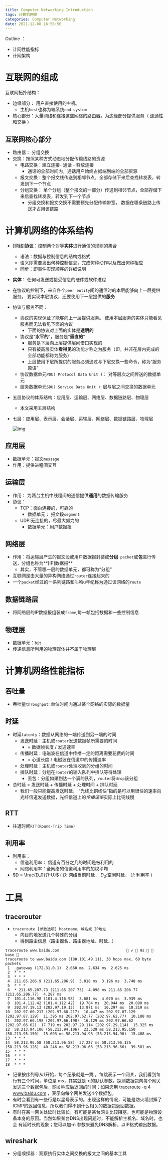 ```yaml
---
title: Computer Networking Introduction
tags: 计算机网络
categories: Computer Networking
date: 2021-12-08 16:56:56
---
```



Outline ：

* 计网性能指标
* 计网架构

<!--more-->

# 互联网的组成

互联网拓扑结构：

* 边缘部分： 用户直接使用的主机。 
  * 主机`host`也称为端系统`end system`
* 核心部分：大量网络和连接这些网络的路由器。为边缘部分提供服务（ 连通性和交换 ）

## 互联网核心部分

* 路由器： 分组交换
* 交换：按照某种方式动态地分配传输线路的资源
  * 电路交换：建立连接- 通话 - 释放连接
    * 通话的全部时间内，通话用户始终占据端到端的全部资源
  * 报文交换：整个报文线传送到相邻节点，全部存储下来后查找转发表，转发到下一个节点
  * 分组交换： 单个分组（整个报文的一部分）传送到相邻节点，全部存储下来后查找转发表，转发到下一个节点
    * 分组交换和报文交换不需要预先分配传输带宽， 数据在哪条链路上传送才占用该链路

# 计算机网络的体系结构

* [网络]**协议**：控制两个对等**实体**进行通信的规则的集合
  * 语法：数据与控制信息的结构或格式
  * 语义即需要发出何种控制信息，完成何种动作以及做出何种相应
  * 同步：即事件实现顺序的详细说明

*  **实体**： 任何可发送或接受信息的硬件或软件进程

* 在协议的控制下，来自各个`peer entity`间的通信时的本层能够向上一层提供服务。 要实现本层协议，还要使用下一层提供的**服务**

* 协议与服务不同：

  * 协议的实现保证了能够向上一层提供服务。 使用本层服务的实体只能看见服务而无法看见下面的协议
    * 下面的协议对上面的实体是**透明的**
  * 协议是“**水平的**”，服务是“**垂直的**”
    * 服务是下层向上层提供层间借口实现的
    * 只有被高层实体**看得见**的功能才称之为服务（即，并非在层内完成的全部功能都称为服务）
    * 上层使用下层所提供的服务必须通过与下层交换一些命令，称为“服务原语”
  * 协议数据单元`PDU( Protocol Data Unit )`： 对等层次之间传送的数据单元
  * 服务数据单元`SDU( Service Data Unit )`: 层与层之间交换的数据单元




* 五层协议的体系结构：应用层、运输层、网络层、数据链路层、物理层
  * 本文采用五层结构
  
* 七层：应用层、表示层、会话层、运输层、网络层、数据链路层、物理层

  ![img](https://www.imperva.com/learn/wp-content/uploads/sites/13/2020/02/OSI-7-layers.jpg.webp)

## 应用层

* 数据单元：报文`message`
* 作用：提供进程间交互

## 运输层

* 作用： 为两台主机中线程间的通信提供**通用**的数据传输服务
* 协议：
  * TCP：面向连接的，可靠的
    * 数据单元： 报文段`segment`
  * UDP:无连接的，尽最大努力的
    * 数据单元：用户数据报

## 网络层

* 作用：将运输层产生的报文段或用户数据报封装成**分组**` packet`或**包**进行传送，分组也称为**[IP]数据报**
  * 其实，不管哪一层的数据单元，都可称为“分组”
* 互联网是由大量的异构网络通过`router`连接起来的
* 一个`packet`经过的一系列链路和叫哈u年纪称为通过该网络的`route`

## 数据链路层

* 将网络层的IP数据报组装成`frame`,每一帧包括数据和一些控制信息

## 物理层

* 数据单元：`bit`
*  传递信息所利用的物理媒体并不属于物理层

# 计算机网络性能指标

## 吞吐量

* 吞吐量`throughput`: 单位时间内通过某个网络的实际的数据量

## 时延

* 时延`latenty`：数据从网络的一端传送到另一端的时间
  * 发送时延：主机或`router`发送数据帧所需要的时间
    * = 数据帧长度 / 发送速率
  * 传播时延：电磁波在信道中传播一定的距离需要花费的时间
    * = 心道长度 / 电磁波在信道中的传播速率
  * 处理时延：主机或`router`处理收到的分组的时间
  * 排队时延：分组在`router`的输入队列中排队等待处理
    * 丢包：分组如果到达一个满的队列，`router`将`drop`该分组
* 总时延 = 发送时延 + 传播时延 + 处理时间 + 排队时延
  * 我们一般只能提高发送时延， “光线比铜线快”指的是可以用很快的速率向光纤信道发送数据，光纤信道上的*传播速率*实际上比铜线慢

## RTT

* 往返时间`RTT(Round-Trip Time)`

## 利用率

* 利用率：
  * 信道利用率： 信道有百分之几的时间是被利用的
  * 网络利用率：全网络的信道利用率的加权平均
* $D = \frac{D_0}{1-U}$ ( $D$:  网络当前时延，  $D_0$:空闲时延， $U$: 利用率 )

# 工具

## tracerouter

* `traceroute [参数选项] hostname，域名或 IP地址`
  * 向目的地发送几个特殊的分组
  * 得到路由信息（路由器名、路由器地址、时延...）

```
traceroute www.baidu.com                               ✔  9s   base  
traceroute to www.baidu.com (180.101.49.11), 30 hops max, 60 byte packets
 1  _gateway (172.31.0.1)  2.660 ms  2.634 ms  2.625 ms
 2  * * *
 3  * * *
 4  211.65.206.9 (211.65.206.9)  3.018 ms  3.196 ms  3.748 ms
 5  * * *
 6  * 211.65.207.73 (211.65.207.73)  4.098 ms 211.65.206.77 (211.65.206.77)  4.287 ms
 7  101.4.116.98 (101.4.116.98)  3.681 ms  4.070 ms  3.939 ms
 8  101.4.112.42 (101.4.112.42)  19.784 ms  20.044 ms  20.090 ms
 9  202.97.19.13 (202.97.19.13)  13.871 ms  10.297 ms  10.219 ms
10  202.97.60.217 (202.97.60.217)  10.447 ms 202.97.87.129 (202.97.87.129)  11.395 ms 202.97.62.77 (202.97.62.77)  10.188 ms
11  202.97.66.198 (202.97.66.198)  16.129 ms 202.97.66.62 (202.97.66.62)  17.719 ms 202.97.29.114 (202.97.29.114)  15.325 ms
12  58.213.94.106 (58.213.94.106)  23.529 ms 58.213.95.150 (58.213.95.150)  15.693 ms 58.213.94.98 (58.213.94.98)  15.408 ms
13  * * *
14  58.213.96.58 (58.213.96.58)  37.227 ms 58.213.96.126 (58.213.96.126)  40.246 ms 58.213.96.66 (58.213.96.66)  39.501 ms
15  * * *
16  * * *
17  * * *
18  * * *

```

* 记录按序列号从1开始，每个纪录就是一跳 ，每跳表示一个网关，我们看到每行有三个时间，单位是 ms，其实就是-q的默认参数。探测数据包向每个网关发送三个数据包后，网关响应后返回的时间；如果您用 traceroute -q 4 www.baidu.com ，表示向每个网关发送4个数据包。
* 有时会看到有一些行是以星号表示的。出现这样的情况，可能是防火墙封掉了ICMP的返回信息，所以我们得不到什么相关的数据包返回数据。
* 有时在某一网关处延时比较长，有可能是某台网关比较阻塞，也可能是物理设备本身的原因。当然如果某台DNS出现问题时，不能解析主机名、域名时，也会 有延时长的现象；您可以加-n 参数来避免DNS解析，以IP格式输出数据。

## wireshark

* 分组嗅探器：观察执行实体之间交换的报文之间的基本工具
